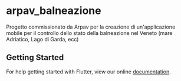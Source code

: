 # arpav_balneazione

Progetto commissionato da Arpav per la creazione di un&#x27;applicazione mobile per il controllo dello stato della balneazione nel Veneto (mare Adriatico, Lago di Garda, ecc)  

## Getting Started

For help getting started with Flutter, view our online
[documentation](https://flutter.io/).
